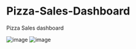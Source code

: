 # Pizza-Sales-Dashboard
Pizza Sales dashboard

![image](https://github.com/user-attachments/assets/84bffd44-86e1-4273-b889-feb0cbe16b87)
![image](https://github.com/user-attachments/assets/02198d14-9ae8-47fd-9bc5-b7f444422f8f)
